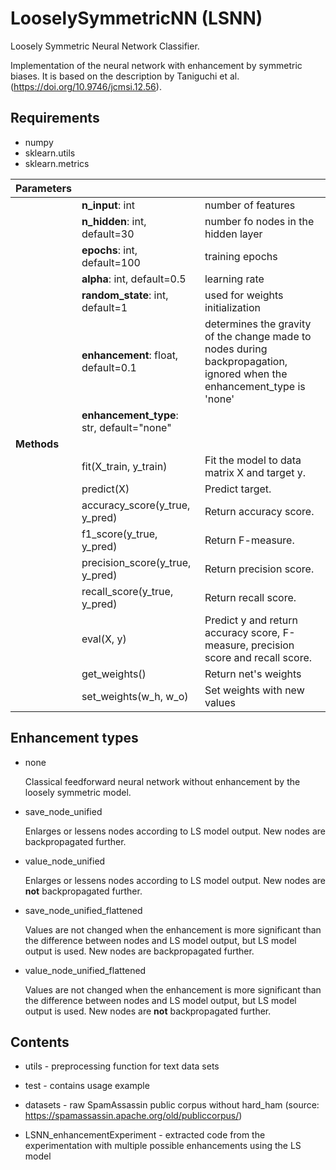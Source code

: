 # LooselySymmetricNN (LSNN)
Loosely Symmetric Neural Network Classifier.

Implementation of the neural network with enhancement by symmetric biases. It is based on the description by Taniguchi et al. (https://doi.org/10.9746/jcmsi.12.56).

## Requirements
+ numpy
+ sklearn.utils
+ sklearn.metrics

| Parameters    |                                       |       |
| ------------- |---------------------------------------|-------|
|               | **n_input**: int                          | number of features |
|               | **n_hidden**: int, default=30             | number fo nodes in the hidden layer |
|               | **epochs**: int, default=100              | training epochs |
|               | **alpha**: int, default=0.5               | learning rate |
|               | **random_state**: int, default=1          | used for weights initialization
|               | **enhancement**: float, default=0.1       | determines the gravity of the change made to nodes during backpropagation, ignored when the enhancement_type is 'none'
|               | **enhancement_type**: str, default="none" | |
| **Methods**       |  | |
|               | fit(X_train, y_train) | Fit the model to data matrix X and target y. |
|               | predict(X) | Predict target. |
|               | accuracy_score(y_true, y_pred) | Return accuracy score. |
|               | f1_score(y_true, y_pred)| Return F-measure. |
|               | precision_score(y_true, y_pred) | Return precision score. |
|               | recall_score(y_true, y_pred)| Return recall score. |
|               | eval(X, y) | Predict y and return accuracy score, F-measure, precision score and recall score. |
|               | get_weights() | Return net's weights |
|               | set_weights(w_h, w_o) | Set weights with new values |

## Enhancement types
+ none

  Classical feedforward neural network without enhancement by the loosely symmetric model.

+ save_node_unified
  
  Enlarges or lessens nodes according to LS model output. New nodes are backpropagated further.
  
+ value_node_unified

  Enlarges or lessens nodes according to LS model output. New nodes are **not** backpropagated further.

+ save_node_unified_flattened

  Values are not changed when the enhancement is more significant than the difference between nodes and LS model output, but LS model output is used. New nodes are backpropagated further.

+ value_node_unified_flattened

  Values are not changed when the enhancement is more significant than the difference between nodes and LS model output, but LS model output is used. New nodes are **not** backpropagated further.
  
## Contents
+ utils - preprocessing function for text data sets

+ test - contains usage example

+ datasets - raw SpamAssassin public corpus without hard_ham (source: https://spamassassin.apache.org/old/publiccorpus/)

+ LSNN_enhancementExperiment - extracted code from the experimentation with multiple possible enhancements using the LS model
